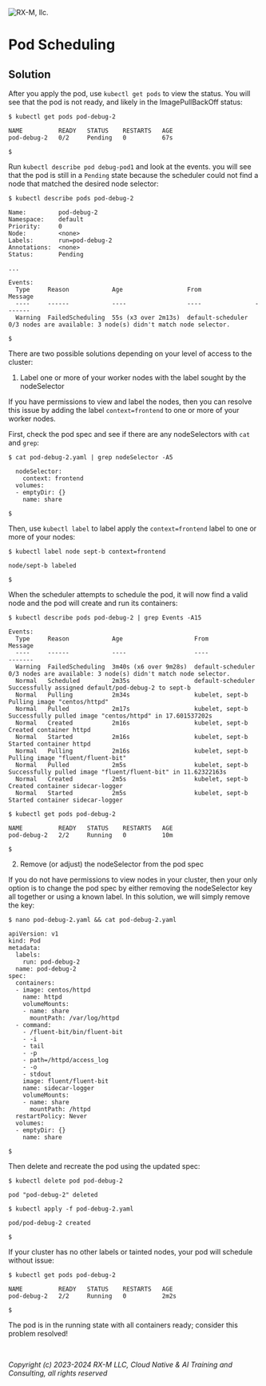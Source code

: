 ![RX-M, llc.](https://rx-m.com/rxm-cnc.svg)

# Pod Scheduling


## Solution

After you apply the pod, use `kubectl get pods` to view the status. You will see that the pod is not ready, and likely
in the ImagePullBackOff status:

```shell
$ kubectl get pods pod-debug-2

NAME          READY   STATUS    RESTARTS   AGE
pod-debug-2   0/2     Pending   0          67s

$
```

Run `kubectl describe pod debug-pod1` and look at the events. you will see that the pod is still in a `Pending` state
because the scheduler could not find a node that matched the desired node selector:

```shell
$ kubectl describe pods pod-debug-2

Name:         pod-debug-2
Namespace:    default
Priority:     0
Node:         <none>
Labels:       run=pod-debug-2
Annotations:  <none>
Status:       Pending

...

Events:
  Type     Reason            Age                  From               Message
  ----     ------            ----                 ----               -------
  Warning  FailedScheduling  55s (x3 over 2m13s)  default-scheduler  0/3 nodes are available: 3 node(s) didn't match node selector.

$
```

There are two possible solutions depending on your level of access to the cluster:

1. Label one or more of your worker nodes with the label sought by the nodeSelector

If you have permissions to view and label the nodes, then you can resolve this issue by adding the label
`context=frontend` to one or more of your worker nodes.

First, check the pod spec and see if there are any nodeSelectors with `cat` and `grep`:

```shell
$ cat pod-debug-2.yaml | grep nodeSelector -A5

  nodeSelector:
    context: frontend
  volumes:
  - emptyDir: {}
    name: share

$
```

Then, use `kubectl label` to label apply the `context=frontend` label to one or more of your nodes:

```shell
$ kubectl label node sept-b context=frontend

node/sept-b labeled

$
```

When the scheduler attempts to schedule the pod, it will now find a valid node and the pod will create and run its
containers:

```shell
$ kubectl describe pods pod-debug-2 | grep Events -A15

Events:
  Type     Reason            Age                    From               Message
  ----     ------            ----                   ----               -------
  Warning  FailedScheduling  3m40s (x6 over 9m28s)  default-scheduler  0/3 nodes are available: 3 node(s) didn't match node selector.
  Normal   Scheduled         2m35s                  default-scheduler  Successfully assigned default/pod-debug-2 to sept-b
  Normal   Pulling           2m34s                  kubelet, sept-b    Pulling image "centos/httpd"
  Normal   Pulled            2m17s                  kubelet, sept-b    Successfully pulled image "centos/httpd" in 17.601537202s
  Normal   Created           2m16s                  kubelet, sept-b    Created container httpd
  Normal   Started           2m16s                  kubelet, sept-b    Started container httpd
  Normal   Pulling           2m16s                  kubelet, sept-b    Pulling image "fluent/fluent-bit"
  Normal   Pulled            2m5s                   kubelet, sept-b    Successfully pulled image "fluent/fluent-bit" in 11.62322163s
  Normal   Created           2m5s                   kubelet, sept-b    Created container sidecar-logger
  Normal   Started           2m5s                   kubelet, sept-b    Started container sidecar-logger

$ kubectl get pods pod-debug-2

NAME          READY   STATUS    RESTARTS   AGE
pod-debug-2   2/2     Running   0          10m

$
```

2. Remove (or adjust) the nodeSelector from the pod spec

If you do not have permissions to view nodes in your cluster, then your only option is to change the pod spec by either
removing the nodeSelector key all together or using a known label. In this solution, we will simply remove the key:

```shell
$ nano pod-debug-2.yaml && cat pod-debug-2.yaml

apiVersion: v1
kind: Pod
metadata:
  labels:
    run: pod-debug-2
  name: pod-debug-2
spec:
  containers:
  - image: centos/httpd
    name: httpd
    volumeMounts:
    - name: share
      mountPath: /var/log/httpd
  - command:
    - /fluent-bit/bin/fluent-bit
    - -i
    - tail
    - -p
    - path=/httpd/access_log
    - -o
    - stdout
    image: fluent/fluent-bit
    name: sidecar-logger
    volumeMounts:
    - name: share
      mountPath: /httpd
  restartPolicy: Never
  volumes:
  - emptyDir: {}
    name: share

$
```

Then delete and recreate the pod using the updated spec:

```shell
$ kubectl delete pod pod-debug-2

pod "pod-debug-2" deleted

$ kubectl apply -f pod-debug-2.yaml

pod/pod-debug-2 created

$
```

If your cluster has no other labels or tainted nodes, your pod will schedule without issue:

```shell
$ kubectl get pods pod-debug-2

NAME          READY   STATUS    RESTARTS   AGE
pod-debug-2   2/2     Running   0          2m2s

$
```

The pod is in the running state with all containers ready; consider this problem resolved!


<br>

_Copyright (c) 2023-2024 RX-M LLC, Cloud Native & AI Training and Consulting, all rights reserved_